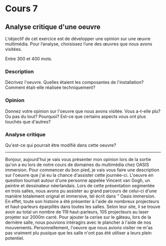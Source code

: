 # Cours 7
## Analyse critique d'une oeuvre

L’objectif de cet exercice est de développer une opinion sur une œuvre multimédia. Pour l’analyse, choisissez l’une des œuvres que nous avons visitées. 

Entre 300 et 400 mots. 

### Description
Décrivez l'oeuvre. Quelles étaient les composantes de l'installation? Comment était-elle réalisée techniquement? 

### Opinion
Donnez votre opinion sur l'oeuvre que nous avons visitée. Vous a-t-elle plu? Ou pas du tout? Pourquoi? Est-ce que certains aspects vous ont plus touchés que d'autres? 

### Analyse critique
Qu'est-ce qui pourrait être modifié dans cette oeuvre? 
_______________________________________________________________________________________________________________________________________________________________________

Bonjour, aujourd'hui je vais vous présenter mon opinion lors de la sortie qu'on a eu lors de notre cours de domaines du multimédia chez OASIS immersion. Pour commencer du bon pied, je vais vous faire une description sur l'oeuvre que j'ai eu la chance d'assister cette journée-ci. L'oeuvre en question tournait autour d'une personne appelée Vincent van Gogh, un peintre et dessinateur néerlandais. Lors de cette présentation segmentée en trois salles, nous avons pu assister au grand parcours de celui-ci d'une manière totalement orignal et immersive, tel écrit dans " Oasis immersion. En effet, toute son histoire a été présenter à l'aide de nombreux projecteurs et haut-parleurs éparpillés dans toutes les salles. Selon leur site, il se trouve avoir au total un nombre de 119 haut-parleurs, 105 projecteurs au laser projeter sur 2000m carré. Pour ajouter la cerise sur le gâteau, lors de la dernière salle, nous pouvions intéragirs avec le plancher à l'aide de nos mouvements. Personnellement, l'oeuvre que nous avions visiter ne m'as pas vraiment plu pusique que les salle n'ont pas été utiliser a leurs plein potentiel.
